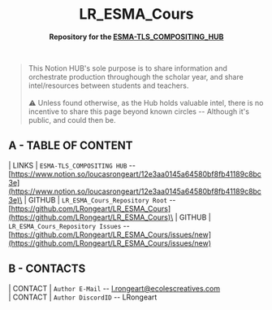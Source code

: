 <div align="center">
	<h1>LR_ESMA_Cours</h1>
	<p>
		<b>Repository for the <a href="[https://developers.notion.com](https://loucasrongeart.notion.site/loucasrongeart/12e3aa0145a64580bf8fb41189c8bc3e)">ESMA-TLS_COMPOSITING_HUB</a></b>
	</p>
	<br>
</div>


>This Notion HUB's sole purpose is to share information and orchestrate production throughough the scholar year, and share intel/resources between students and teachers.\
>\
>⚠ Unless found otherwise, as the Hub holds valuable intel, there is no incentive to share this page beyond known circles -- Although it's public, and could then be.   


## A - TABLE OF CONTENT
| LINKS     |   `ESMA-TLS_COMPOSITING HUB` -- [https://www.notion.so/loucasrongeart/12e3aa0145a64580bf8fb41189c8bc3e](https://www.notion.so/loucasrongeart/12e3aa0145a64580bf8fb41189c8bc3e)\
| GITHUB    | `LR_ESMA_Cours_Repository Root` -- [https://github.com/LRongeart/LR_ESMA_Cours](https://github.com/LRongeart/LR_ESMA_Cours)\
| GITHUB    | `LR_ESMA_Cours_Repository Issues` -- [https://github.com/LRongeart/LR_ESMA_Cours/issues/new](https://github.com/LRongeart/LR_ESMA_Cours/issues/new)

## B - CONTACTS
| CONTACT     | `Author E-Mail` -- l.rongeart@ecolescreatives.com\
| CONTACT     | `Author DiscordID` -- LRongeart



